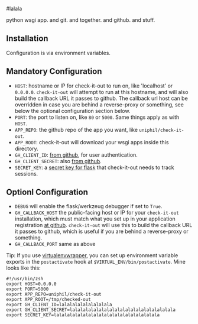 #lalala

python wsgi app. and git. and together. and github. and stuff.


## Installation


Configuration is via environment variables.

## Mandatory Configuration

 * `HOST`: hostname or IP for check-it-out to run on, like 'localhost' or `0.0.0.0`. `check-it-out` will attempt to run at this hostname, and will also build the callback URL it passes to github. The callback url host can be overridden in case you are behind a reverse-proxy or something, see below the optional configuration section below.
 * `PORT`: the port to listen on, like `80` or `5000`. Same things apply as with `HOST`.
 * `APP_REPO`: the github repo of the app you want, like `uniphil/check-it-out`.
 * `APP_ROOT`: check-it-out will download your wsgi apps inside this directory.
 * `GH_CLIENT_ID`: [from github](https://github.com/settings/applications), for user authentication.
 * `GH_CLIENT_SECRET`: also [from github](https://github.com/settings/applications).
 * `SECRET_KEY`: a [secret key for flask](http://flask.pocoo.org/docs/api/#flask.Flask.secret_key) that check-it-out needs to track sessions.

## Optionl Configuration

 * `DEBUG` will enable the flask/werkzeug debugger if set to `True`.
 * `GH_CALLBACK_HOST` the public-facing host or IP for your `check-it-out` installation, which must match what you set up in your application registration [at github](https://github.com/settings/applications). `check-it-out` will use this to build the callback URL it passes to github, which is useful if you are behind a reverse-proxy or something.
 * `GH_CALLBACK_PORT` same as above


Tip: If you use [virtualenvwrapper](http://virtualenvwrapper.readthedocs.org/en/latest/), you can set up environment variable exports in the `postactivate` hook at `$VIRTUAL_ENV/bin/postactivate`. Mine looks like this:

```
#!/usr/bin/zsh
export HOST=0.0.0.0
export PORT=5000
export APP_REPO=uniphil/check-it-out
export APP_ROOT=/tmp/checked-out
export GH_CLIENT_ID=lalalalalalalalalala
export GH_CLIENT_SECRET=lalalalalalalalalalalalalalalalalalalala
export SECRET_KEY=lalalalalalalalalalalalalalalalalalalala
```
